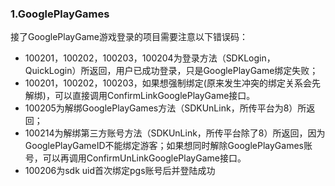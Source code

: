 ### 1.GooglePlayGames
接了GooglePlayGame游戏登录的项目需要注意以下错误码：
+ 100201，100202，100203，100204为登录方法（SDKLogin，QuickLogin）所返回，用户已成功登录，只是GooglePlayGame绑定失败；
+ 100201，100202，100203，如果想强制绑定(原来发生冲突的绑定关系会先解绑)，可以直接调用ConfirmLinkGooglePlayGame接口。
+ 100205为解绑GooglePlayGames方法（SDKUnLink，所传平台为8）所返回；
+ 100214为解绑第三方账号方法（SDKUnLink，所传平台除了8）所返回，因为GooglePlayGameID不能绑定游客；如果想同时解除GooglePlayGames账号，可以再调用ConfirmUnLinkGooglePlayGame接口。
+ 100206为sdk uid首次绑定pgs账号后并登陆成功 